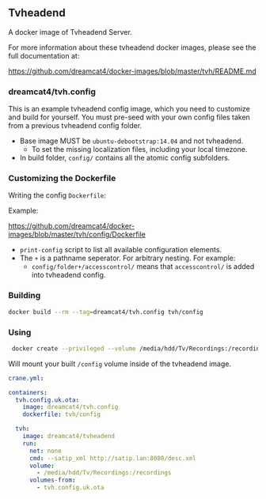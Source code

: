 ## Tvheadend

A docker image of Tvheadend Server.

For more information about these tvheadend docker images, please see the full documentation at:

https://github.com/dreamcat4/docker-images/blob/master/tvh/README.md


### dreamcat4/tvh.config

This is an example tvheadend config image, which you need to customize and build for yourself. You must pre-seed with your own config files taken from a previous tvheadend config folder.

* Base image MUST be `ubuntu-debootstrap:14.04` and not tvheadend.
  * To set the missing localization files, including your local timezone.
* In build folder, `config/` contains all the atomic config subfolders.

### Customizing the Dockerfile

Writing the config `Dockerfile`:

Example:

https://github.com/dreamcat4/docker-images/blob/master/tvh/config/Dockerfile

* `print-config` script to list all available configuration elements.
* The `+` is a pathname seperator. For arbitrary nesting. For example:
  * `config/folder+/accesscontrol/` means that `accesscontrol/` is added into tvheadend config.

### Building

```sh
docker build --rm --tag=dreamcat4/tvh.config tvh/config
```

### Using

```sh
 docker create --privileged --volume /media/hdd/Tv/Recordings:/recordings --volumes-from tvh.config.uk.ota --name tvh dreamcat4/tvheadend --satip_xml http://satip.lan:8080/desc.xml
```

Will mount your built `/config` volume inside of the tvheadend image.

```yaml
crane.yml:

containers:
  tvh.config.uk.ota:
    image: dreamcat4/tvh.config
    dockerfile: tvh/config

  tvh:
    image: dreamcat4/tvheadend
    run:
      net: none
      cmd: --satip_xml http://satip.lan:8080/desc.xml
      volume:
        - /media/hdd/Tv/Recordings:/recordings
      volumes-from:
        - tvh.config.uk.ota
```




